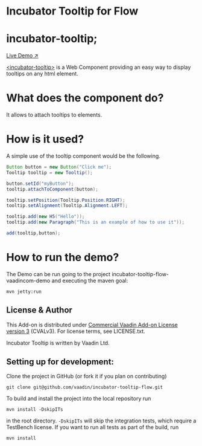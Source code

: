 # Incubator Tooltip for Flow

# incubator-tooltip;

[Live Demo ↗](https://incubator.app.fi/incubator-tooltip-demo/)


[&lt;incubator-tooltip&gt;](https://vaadin.com/directory/component/vaadinincubator-tooltip) is a Web Component providing an easy way to display tooltips on any html element.


# What does the component do?

It allows to attach tooltips to elements.
# How is it used?

A simple use of the tooltip component would be the following.
```java
Button button = new Button("Click me");
Tooltip tooltip = new Tooltip();

button.setId("myButton");
tooltip.attachToComponent(button);

tooltip.setPosition(Tooltip.Position.RIGHT);
tooltip.setAlignment(Tooltip.Alignment.LEFT);

tooltip.add(new H5("Hello"));
tooltip.add(new Paragraph("This is an example of how to use it"));

add(tooltip,button);
```



# How to run the demo?

The Demo can be run going to the project incubator-tooltip-flow-vaadincom-demo and executing the maven goal:

```mvn jetty:run```


## License & Author

This Add-on is distributed under [Commercial Vaadin Add-on License version 3](http://vaadin.com/license/cval-3) (CVALv3). For license terms, see LICENSE.txt.

Incubator Tooltip is written by Vaadin Ltd.


## Setting up for development:

Clone the project in GitHub (or fork it if you plan on contributing)

```
git clone git@github.com/vaadin/incubator-tooltip-flow.git
```

To build and install the project into the local repository run 

```mvn install -DskipITs```

in the root directory. `-DskipITs` will skip the integration tests, which require a TestBench license. If you want to run all tests as part of the build, run

```mvn install```